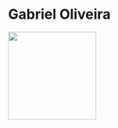 # **Gabriel Oliveira**

<div>
    <a href='https://github.com/Gabriel-gif-hub'>
    <img height="180cm" src="https://github-readme-stats.vercel.app/api?username=Gabriel-gif-hub_icons=true&theme=dracula&include_all_commits=true&count_ptivate_true">
</div>